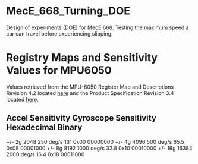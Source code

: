 # MecE_668_Turning_DOE

Design of experiments (DOE) for MecE 668. Testing the maximum speed a car can travel before experiencing slipping.

# Registry Maps and Sensitivity Values for MPU6050

Values retrieved from the MPU-6050 Register Map and Descriptions Revision 4.2 located [here](https://www.invensense.com/wp-content/uploads/2015/02/MPU-6000-Register-Map1.pdf) and the Product Specification Revision 3.4 located [here](https://www.invensense.com/wp-content/uploads/2015/02/MPU-6000-Datasheet1.pdf).

Accel       Sensitivity   Gyroscope      Sensitivity    Hexadecimal     Binary
--------------------------------------------------------------------------------
+/- 2g	    2048	        250 deg/s      131            0x00	          00000000
+/- 4g	    4096	        500 deg/s      65.5           0x08	          00001000
+/- 8g      8192	        1000 deg/s     32.8           0x10	          00010000
+/- 16g	    16384	        2000 deg/s     16.4           0x18	          00011000
